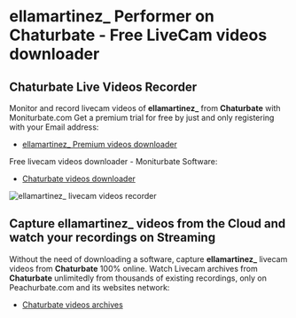 # ellamartinez_ Performer on Chaturbate - Free LiveCam videos downloader

## Chaturbate Live Videos Recorder

Monitor and record livecam videos of **ellamartinez_** from **Chaturbate** with Moniturbate.com
Get a premium trial for free by just and only registering with your Email address:
* [ellamartinez_ Premium videos downloader](https://moniturbate.com/request-demo-licence-key.html)

Free livecam videos downloader - Moniturbate Software:
* [Chaturbate videos downloader](https://moniturbate.com/moniturbate-download-software.html)

![ellamartinez_ livecam videos recorder](https://peachurnet.com/templates/moniturbate-software.png)


## Capture ellamartinez_ videos from the Cloud and watch your recordings on Streaming

Without the need of downloading a software, capture **ellamartinez_** livecam videos from **Chaturbate** 100% online.
Watch Livecam archives from **Chaturbate** unlimitedly from thousands of existing recordings, only on Peachurbate.com and its websites network:
* [Chaturbate videos archives](https://peachurnet.com/)